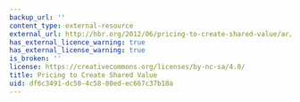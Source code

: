 ```yaml
---
backup_url: ''
content_type: external-resource
external_url: http://hbr.org/2012/06/pricing-to-create-shared-value/ar/1
has_external_licence_warning: true
has_external_license_warning: true
is_broken: ''
license: https://creativecommons.org/licenses/by-nc-sa/4.0/
title: Pricing to Create Shared Value
uid: df6c3491-dc50-4c58-80ed-ec667c37b18a
---
```


